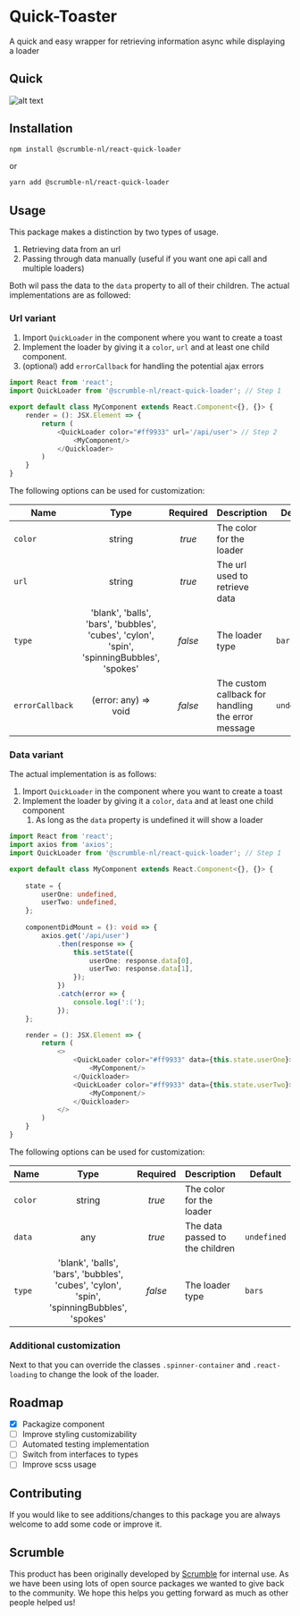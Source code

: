 # Quick-Toaster
A quick and easy wrapper for retrieving information async while displaying a loader

## Quick
![alt text](https://scrumble.nl/wp-content/uploads/2020/03/quick.png "Quick image")
## Installation

```sh
npm install @scrumble-nl/react-quick-loader
```

or

```sh
yarn add @scrumble-nl/react-quick-loader
```
## Usage

This package makes a distinction by two types of usage. 
1. Retrieving data from an url
2. Passing through data manually (useful if you want one api call and multiple loaders)

Both wil pass the data to the `data` property to all of their children. 
The actual implementations are as followed:

### Url variant
1. Import `QuickLoader` in the component where you want to create a toast
2. Implement the loader by giving it a `color`, `url` and at least one child component.
 3. (optional) add `errorCallback` for handling the potential ajax errors

```typescript
import React from 'react';
import QuickLoader from '@scrumble-nl/react-quick-loader'; // Step 1

export default class MyComponent extends React.Component<{}, {}> {
    render = (): JSX.Element => {
        return (
            <QuickLoader color="#ff9933" url='/api/user'> // Step 2
                <MyComponent/>
            </Quickloader>     
        )
    }
}
```

The following options can be used for customization:

| Name         | Type                                                                                   | Required | Description                         | Default |
|--------------|:----------------------------------------------------------------------------------------:|:----------:|:-------------------------------------| -------- |
| `color`      | string                                                                                 | *true*     | The color for the loader           |  |
| `url`       | string                                                                                 | *true*    | The url used to retrieve data           | 
| `type`       | 'blank', 'balls', 'bars', 'bubbles', 'cubes', 'cylon', 'spin', 'spinningBubbles', 'spokes'                                                                                 | *false*    | The loader type          | `bars` |
| `errorCallback`      | (error: any) => void | *false*    | The custom callback for handling the error message                     | `undefined`

### Data variant
The actual implementation is as follows:
1. Import `QuickLoader` in the component where you want to create a toast
2. Implement the loader by giving it a `color`, `data` and at least one child component
    1. As long as the `data` property is undefined it will show a loader

```typescript
import React from 'react';
import axios from 'axios';
import QuickLoader from '@scrumble-nl/react-quick-loader'; // Step 1

export default class MyComponent extends React.Component<{}, {}> {
    
    state = {
        userOne: undefined,
        userTwo: undefined,
    };
    
    componentDidMount = (): void => {
        axios.get('/api/user')
            .then(response => {
                this.setState({
                    userOne: response.data[0],
                    userTwo: response.data[1],
                });
            })
            .catch(error => {
                console.log(':(');
            });
    };

    render = (): JSX.Element => {
        return (
            <>
                <QuickLoader color="#ff9933" data={this.state.userOne}> // Step 2 (step 3.1)
                    <MyComponent/>
                </Quickloader>
                <QuickLoader color="#ff9933" data={this.state.userTwo}> // Step 2 (step 3.1)
                    <MyComponent/>
                </Quickloader>
            </>
        )
    }
}
```
The following options can be used for customization:

| Name         | Type                                                                                   | Required | Description                         | Default |
|--------------|:----------------------------------------------------------------------------------------:|:----------:|:-------------------------------------| -------- |
| `color`      | string                                                                                 | *true*     | The color for the loader           |  |
| `data`       | any                                                                                 | *true*    | The data passed to the children           | `undefined`|
| `type`       | 'blank', 'balls', 'bars', 'bubbles', 'cubes', 'cylon', 'spin', 'spinningBubbles', 'spokes'                                                                                 | *false*    | The loader type          | `bars` |

### Additional customization
Next to that you can override the classes `.spinner-container` and `.react-loading` to change the look of the loader.

## Roadmap
- [x] Packagize component
- [ ] Improve styling customizability
- [ ] Automated testing implementation
- [ ] Switch from interfaces to types
- [ ] Improve scss usage

## Contributing
If you would like to see additions/changes to this package you are always welcome to add some code or improve it.

## Scrumble
This product has been originally developed by [Scrumble](https://www.scrumble.nl) for internal use. As we have been using lots of open source packages we wanted to give back to the community. We hope this helps you getting forward as much as other people helped us!
